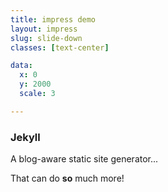 ```yaml
---
title: impress demo
layout: impress
slug: slide-down
classes: [text-center]

data:
  x: 0
  y: 2000
  scale: 3

---
```


### Jekyll

A blog-aware static site generator...

That can do **so** much more!
